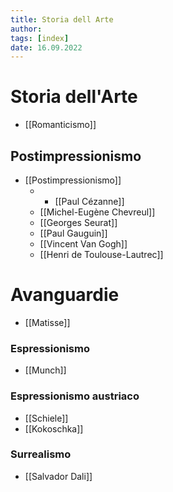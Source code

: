 ```yaml
---
title: Storia dell Arte
author:  
tags: [index]
date: 16.09.2022
---
```

# Storia dell'Arte
- [[Romanticismo]]
## Postimpressionismo
- [[Postimpressionismo]]
	- - [[Paul Cézanne]]
	- [[Michel-Eugène Chevreul]]
	- [[Georges Seurat]]
	- [[Paul Gauguin]]
	- [[Vincent Van Gogh]]
	- [[Henri de Toulouse-Lautrec]]

# Avanguardie 
- [[Matisse]]
### Espressionismo
- [[Munch]]
### Espressionismo austriaco
- [[Schiele]]
- [[Kokoschka]]

### Surrealismo
- [[Salvador Dali]]